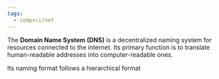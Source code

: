 ```yaml
---
tags:
  - compsci/net
---
```

The **Domain Name System (DNS)** is a decentralized naming system for resources connected to the internet. Its primary function is to translate human-readable addresses into computer-readable ones. 

Its naming format follows a hierarchical format 